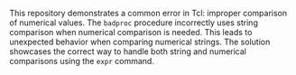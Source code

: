 This repository demonstrates a common error in Tcl: improper comparison of numerical values.  The `badproc` procedure incorrectly uses string comparison when numerical comparison is needed. This leads to unexpected behavior when comparing numerical strings. The solution showcases the correct way to handle both string and numerical comparisons using the `expr` command.